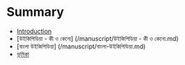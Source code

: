 # Summary

* [Introduction](README.md)
* [উইকিপিডিয়া - কী ও কেনো] (/manuscript/উইকিপিডিয়া - কী ও কেনো.md)
* [বাংলা উইকিপিডিয়া] (/manuscript/বাংলা-উইকিপিডিয়া.md)
* [ভূমিকা](manuscript/chapter-1.md)

